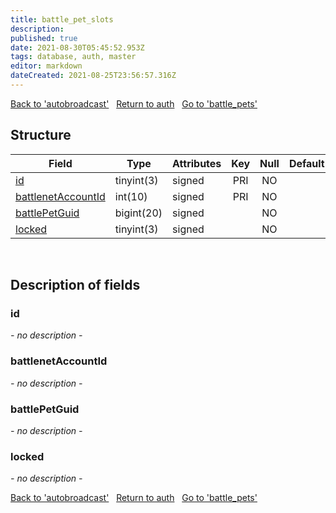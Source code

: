 ```yaml
---
title: battle_pet_slots
description: 
published: true
date: 2021-08-30T05:45:52.953Z
tags: database, auth, master
editor: markdown
dateCreated: 2021-08-25T23:56:57.316Z
---
```


<a href="https://trinitycore.info/de/database/master/auth/autobroadcast" class="mt-5 v-btn v-btn--depressed v-btn--flat v-btn--outlined theme--light v-size--default darkblue--text text--lighten-3"><span class="v-btn__content"><i aria-hidden="true" class="v-icon notranslate v-icon--left mdi mdi-arrow-left theme--light"></i><span>Back to 'autobroadcast'</span></span></a>&nbsp;&nbsp;&nbsp;<a href="https://trinitycore.info/de/database/master/auth/home" class="mt-5 v-btn v-btn--depressed v-btn--flat v-btn--outlined theme--light v-size--default darkblue--text text--lighten-3"><span class="v-btn__content"><i aria-hidden="true" class="v-icon notranslate v-icon--left mdi mdi-home-outline theme--light"></i><span>Return to auth</span></span></a>&nbsp;&nbsp;&nbsp;<a href="https://trinitycore.info/de/database/master/auth/battle_pets" class="mt-5 v-btn v-btn--depressed v-btn--flat v-btn--outlined theme--light v-size--default darkblue--text text--lighten-3"><span class="v-btn__content"><span>Go to 'battle_pets'</span><i aria-hidden="true" class="v-icon notranslate v-icon--right mdi mdi-arrow-right theme--light"></i></span></a>

## Structure

| Field | Type | Attributes | Key | Null | Default | Extra | Comment |
|---|---|---|:---:|:---:|---|---|---|
[id](#id) | tinyint(3) | signed | PRI | NO |  |  |  |
[battlenetAccountId](#battlenetAccountId) | int(10) | signed | PRI | NO |  |  |  |
[battlePetGuid](#battlePetGuid) | bigint(20) | signed |  | NO |  |  |  |
[locked](#locked) | tinyint(3) | signed |  | NO |  |  |  |

&nbsp;
## Description of fields

### id   
*- no description -*
&nbsp;
    
### battlenetAccountId  
*- no description -*
&nbsp;

### battlePetGuid
*- no description -*
&nbsp;

### locked
*- no description -*
&nbsp;

<a href="https://trinitycore.info/de/database/master/auth/autobroadcast" class="mt-5 v-btn v-btn--depressed v-btn--flat v-btn--outlined theme--light v-size--default darkblue--text text--lighten-3"><span class="v-btn__content"><i aria-hidden="true" class="v-icon notranslate v-icon--left mdi mdi-arrow-left theme--light"></i><span>Back to 'autobroadcast'</span></span></a>&nbsp;&nbsp;&nbsp;<a href="https://trinitycore.info/de/database/master/auth/home" class="mt-5 v-btn v-btn--depressed v-btn--flat v-btn--outlined theme--light v-size--default darkblue--text text--lighten-3"><span class="v-btn__content"><i aria-hidden="true" class="v-icon notranslate v-icon--left mdi mdi-home-outline theme--light"></i><span>Return to auth</span></span></a>&nbsp;&nbsp;&nbsp;<a href="https://trinitycore.info/de/database/master/auth/battle_pets" class="mt-5 v-btn v-btn--depressed v-btn--flat v-btn--outlined theme--light v-size--default darkblue--text text--lighten-3"><span class="v-btn__content"><span>Go to 'battle_pets'</span><i aria-hidden="true" class="v-icon notranslate v-icon--right mdi mdi-arrow-right theme--light"></i></span></a>